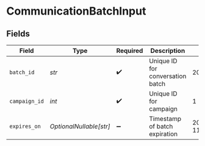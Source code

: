 # CommunicationBatchInput


## Fields

| Field                            | Type                             | Required                         | Description                      | Example                          |
| -------------------------------- | -------------------------------- | -------------------------------- | -------------------------------- | -------------------------------- |
| `batch_id`                       | *str*                            | :heavy_check_mark:               | Unique ID for conversation batch | 20250410.9                       |
| `campaign_id`                    | *int*                            | :heavy_check_mark:               | Unique ID for campaign           | 1                                |
| `expires_on`                     | *OptionalNullable[str]*          | :heavy_minus_sign:               | Timestamp of batch expiration    | 2025-04-11T00:00:00Z             |